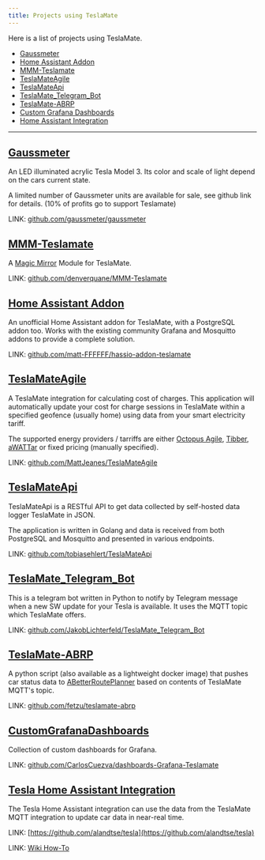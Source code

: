 ```yaml
---
title: Projects using TeslaMate
---
```


Here is a list of projects using TeslaMate.

- [Gaussmeter](#gaussmeter)
- [Home Assistant Addon](#home-assistant-addon)
- [MMM-Teslamate](#mmm-teslamate)
- [TeslaMateAgile](#teslamateagile)
- [TeslaMateApi](#teslamateapi)
- [TeslaMate_Telegram_Bot](#teslamate_telegram_bot)
- [TeslaMate-ABRP](#teslamate_abrp)
- [Custom Grafana Dashboards](#customgrafanadashboards)
- [Home Assistant Integration](#tesla-home-assistant-integration)

---

## [Gaussmeter](https://github.com/gaussmeter/gaussmeter)

An LED illuminated acrylic Tesla Model 3. Its color and scale of light depend on the cars current state.

A limited number of Gaussmeter units are available for sale, see github link for details. (10% of profits go to support Teslamate)

LINK: [github.com/gaussmeter/gaussmeter](https://github.com/gaussmeter/gaussmeter)

## [MMM-Teslamate](https://github.com/denverquane/MMM-Teslamate)

A [Magic Mirror](https://magicmirror.builders/) Module for TeslaMate.

LINK: [github.com/denverquane/MMM-Teslamate](https://github.com/denverquane/MMM-Teslamate)

## [Home Assistant Addon](https://github.com/matt-FFFFFF/hassio-addon-teslamate)

An unofficial Home Assistant addon for TeslaMate, with a PostgreSQL addon too. Works with the existing community Grafana and Mosquitto addons to provide a complete solution.

LINK: [github.com/matt-FFFFFF/hassio-addon-teslamate](https://github.com/matt-FFFFFF/hassio-addon-teslamate)

## [TeslaMateAgile](https://github.com/MattJeanes/TeslaMateAgile)

A TeslaMate integration for calculating cost of charges. This application will automatically update your cost for charge sessions in TeslaMate within a specified geofence (usually home) using data from your smart electricity tariff.

The supported energy providers / tarriffs are either [Octopus Agile](https://octopus.energy/agile/), [Tibber](https://tibber.com/en/), [aWATTar](https://www.awattar.de/) or fixed pricing (manually specified).

LINK: [github.com/MattJeanes/TeslaMateAgile](https://github.com/MattJeanes/TeslaMateAgile)

## [TeslaMateApi](https://github.com/tobiasehlert/teslamateapi)

TeslaMateApi is a RESTful API to get data collected by self-hosted data logger TeslaMate in JSON.

The application is written in Golang and data is received from both PostgreSQL and Mosquitto and presented in various endpoints.

LINK: [github.com/tobiasehlert/TeslaMateApi](https://github.com/tobiasehlert/teslamateapi)

## [TeslaMate_Telegram_Bot](https://github.com/JakobLichterfeld/TeslaMate_Telegram_Bot)

This is a telegram bot written in Python to notify by Telegram message when a new SW update for your Tesla is available. It uses the MQTT topic which TeslaMate offers.

LINK: [github.com/JakobLichterfeld/TeslaMate_Telegram_Bot](https://github.com/JakobLichterfeld/TeslaMate_Telegram_Bot)

## [TeslaMate-ABRP](https://fetzu.github.io/teslamate-abrp/)

A python script (also available as a lightweight docker image) that pushes car status data to [ABetterRoutePlanner](https://abetterrouteplanner.com) based on contents of TeslaMate MQTT's topic.

LINK: [github.com/fetzu/teslamate-abrp](https://github.com/fetzu/teslamate-abrp)

## [CustomGrafanaDashboards](https://github.com/CarlosCuezva/dashboards-Grafana-Teslamate)

Collection of custom dashboards for Grafana.

LINK: [github.com/CarlosCuezva/dashboards-Grafana-Teslamate](https://github.com/CarlosCuezva/dashboards-Grafana-Teslamate)

## [Tesla Home Assistant Integration](https://github.com/alandtse/tesla)

The Tesla Home Assistant integration can use the data from the TeslaMate MQTT integration to update car data in near-real time.

LINK: [https://github.com/alandtse/tesla](https://github.com/alandtse/tesla)

LINK: [Wiki How-To](https://github.com/alandtse/tesla/wiki/Teslamate-MQTT-Integration)
